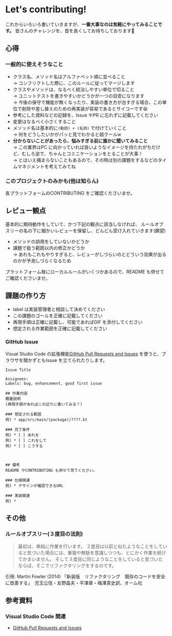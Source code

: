 # Let's contributing!
これからいろいろ書いていきますが、**一番大事なのは気軽にやってみることです。**
皆さんのチャレンジを、首を長くしてお待ちしております:bow:

## 心得
### 一般的に使えそうなこと
* クラス名、メソッド名はアルファベット順に並べること<br />
→ コンフリクトした際に、このルールに従ってマージします
* クラスやメソッドは、なるべく統治しやすい単位で切ること<br />
→ ユニットテストを書きやすいかどうかが一つの目安になります<br />
→ 今後の保守で機能が無くなったり、実装の書き方が古すぎる場合、この単位で削除や差し替えのための再実装が容易であるとサイコーです:laughing:
* 参考にした資料などの記録を、Issue やPR に忘れずに記載してください
* 変更はなるべく小さくすること
* メソッド名は基本的に```(動詞) + (名詞)``` で付けていくこと<br />
→ 何をどうしたいかがパッと見でわかると超クールw
* **分からないことがあったら、悩みすぎる前に誰かに聞いてみること**<br />
→ この業界はPC に向かっていれば良いようなイメージを持たれがちだけど、むしろ逆で、ちゃんとコミニケーションをとることが大事！<br />
→ とはいえ捕まらないこともあるので、その時は別の課題をするなどのタイムマネジメントを考えてみてね

### このプロジェクトのみかも(他は知らん)
各プラットフォームのCONTRIBUTING をご確認くださいませ。



## レビュー観点
基本的に期待動作をしていて、かつ下記の観点に該当しなければ、
ルールオブスリーの名の下に細かいレビューを保留し、どんどん受け入れていきます(願望)

* メソッドの誤用をしていないかどうか<br />
* 課題で扱う範囲以内の修正かどうか<br />
→ あれもこれもやりすぎると、レビューがしづらいのとどういう効果が出るのかが予測しづらくなるため

プラットフォーム毎にローカルルールがいくつかあるので、README も併せてご確認くださいませ。



## 課題の作り方
* label は実装管理者と相談して決めてください
* この課題のゴールを正確に記載してください
* 再現手順は正確に記載し、可能であればGIF を添付してください
* 想定される作業範囲を正確に記載してください

### GitHub Issue
Visual Studio Code の拡張機能[GitHub Pull Requests and Issues] を使うと、ブラウザを開かずともIssue を立てられたりします。

```
Issue Title

Assignees:
Labels: bug, enhancement, good first issue

## 作業内容
概要説明
(再現手順があればこの辺りに書いてみる？)

### 想定される範囲
例) * app/src/main/(package)/????.kt

### 完了条件
例) * [ ] あれを
例) * [ ] これをして
例) * [ ] こうする



## 備考
README やCONTRIBUTING も併せて見てください。

### 仕様関連
例) * デザインが確認できるURL

### 実装関連
例) * 
```



## その他
### ルールオブスリー(３度目の法則)
> 最初は、単純に作業を行います。
> ２度目は以前と似たようなことをしていると気づいた場合には、重複や無駄を意識しつつも、とにかく作業を続けてかまいません。
> そして３度目に同じようなことをしていると気づいたならば、そこでリファクタリングをするのです。

引用: Martin Fowler (2014) 「新装版　リファクタリング　既存のコードを安全に改善する」　児玉公信・友野晶夫・平澤章・梅澤真史訳、オーム社



## 参考資料
### Visual Studio Code 関連
* [GitHub Pull Requests and Issues]



[GitHub Pull Requests and Issues]: https://marketplace.visualstudio.com/items?itemName=GitHub.vscode-pull-request-github
